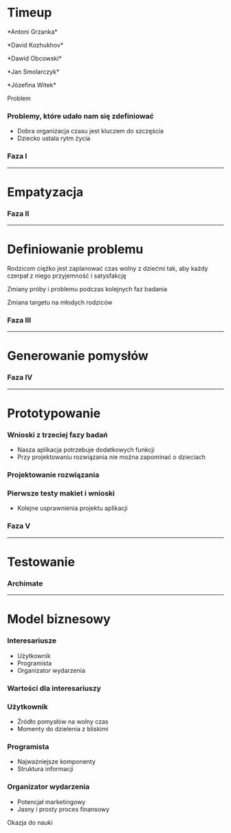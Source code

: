 # Timeup
<p>*Antoni Grzanka*</p>
<p>*David Kozhukhov*</p>
<p>*Dawid Obcowski*</p>
<p>*Jan Smolarczyk*</p>
<p>*Józefina Witek*</p>

Problem

### Problemy, które udało nam się zdefiniować
- Dobra organizacja czasu jest kluczem do szczęścia
- Dziecko ustala rytm życia

### Faza I
---
# Empatyzacja

### Faza II
---
# Definiowanie problemu
Rodzicom ciężko jest zaplanować czas wolny z dziećmi tak, aby każdy czerpał z niego przyjemność i satysfakcję

<p>Zmiany próby i problemu podczas kolejnych faz badania</p>
<p>Zmiana targetu na młodych rodziców</p>

<!-- .slide: data-background-color="#000" data-background-image="img/slides/idea2.jpg" -->
### Faza III
---
# Generowanie pomysłów

<!-- .slide: data-background-color="#000" data-background-image="img/slides/idea1.jpg" -->

<!-- .slide: data-background-color="#000" data-background-image="img/slides/pop1.png" -->
### Faza IV
---
# Prototypowanie

<!-- .slide: data-background-color="#fff" data-background-image="img/slides/pop.png" data-background-size="contain" -->

### Wnioski z trzeciej fazy badań
- Nasza aplikacja potrzebuje dodatkowych funkcji
- Przy projektowaniu rozwiązania nie można zapominać o dzieciach

### Projektowanie rozwiązania

<!-- .slide: data-background-color="#fff" data-background-image="img/slides/persona.png" data-background-size="contain" -->

<!-- .slide: data-background-color="#fff" data-background-image="img/slides/vpc.png" data-background-size="contain" -->

<!-- .slide: data-background-color="#fff" data-background-image="img/slides/screens1.png" -->

<!-- .slide: data-background-color="#fff" data-background-image="img/slides/screens2.png" -->

### Pierwsze testy makiet i wnioski
- Kolejne usprawnienia projektu aplikacji

<!-- .slide: data-background-color="#fff" data-background-image="img/slides/task-test.png" -->
### Faza V
---
# Testowanie

<!-- .slide: data-background-color="#fff" data-background-image="img/slides/tt8.png" data-background-size="contain" -->

<!-- .slide: data-background-color="#fff" data-background-image="img/slides/tt.png" data-background-size="contain" -->

<!-- .slide: data-background-color="#fff" data-background-image="img/slides/ttp.png" data-background-size="contain" -->

### Archimate
---
# Model biznesowy

### Interesariusze
- Użytkownik
- Programista
- Organizator wydarzenia

<!-- .slide: data-background-color="#fff" data-background-image="img/slides/bmc.png" data-background-size="contain" -->

<!-- .slide: data-background-color="#fff" data-background-image="img/slides/iv.png" data-background-size="contain" -->

<!-- .slide: data-background-color="#fff" data-background-image="img/slides/cjc.png" data-background-size="cover" -->

<!-- .slide: data-background-color="#fff" data-background-image="img/slides/bpv.png" data-background-size="contain" -->

<!-- .slide: data-background-color="#fff" data-background-image="img/slides/isv.png" data-background-size="contain" -->

<!-- .slide: data-background-color="#fff" data-background-image="img/slides/abv.png" data-background-size="contain" -->

### Wartości dla interesariuszy

### Użytkownik
- Źródło pomysłów na wolny czas
- Momenty do dzielenia z bliskimi

### Programista
- Najważniejsze komponenty
- Struktura informacji

### Organizator wydarzenia
- Potencjał marketingowy
- Jasny i prosty proces finansowy

Okazja do nauki
